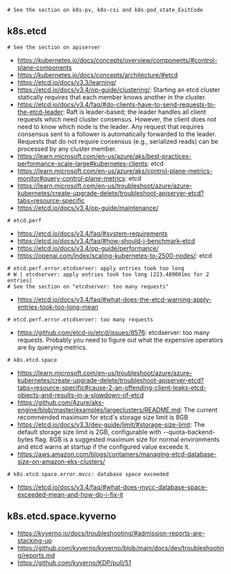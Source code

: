 ```
# See the section on k8s-pv, k8s-csi and k8s-pod_state_ExitCode
```

## k8s.etcd

```
# See the section on apiserver
```

- https://kubernetes.io/docs/concepts/overview/components/#control-plane-components
- https://kubernetes.io/docs/concepts/architecture/#etcd
- https://etcd.io/docs/v3.3/learning/
- https://etcd.io/docs/v3.4/op-guide/clustering/: Starting an etcd cluster statically requires that each member knows another in the cluster.
- https://etcd.io/docs/v3.4/faq/#do-clients-have-to-send-requests-to-the-etcd-leader: Raft is leader-based; the leader handles all client requests which need cluster consensus. However, the client does not need to know which node is the leader. Any request that requires consensus sent to a follower is automatically forwarded to the leader. Requests that do not require consensus (e.g., serialized reads) can be processed by any cluster member.
- https://learn.microsoft.com/en-us/azure/aks/best-practices-performance-scale-large#kubernetes-clients: etcd
- https://learn.microsoft.com/en-us/azure/aks/control-plane-metrics-monitor#query-control-plane-metrics: etcd
- https://learn.microsoft.com/en-us/troubleshoot/azure/azure-kubernetes/create-upgrade-delete/troubleshoot-apiserver-etcd?tabs=resource-specific
- https://etcd.io/docs/v3.4/op-guide/maintenance/

```
# etcd.perf
```

- https://etcd.io/docs/v3.4/faq/#system-requirements
- https://etcd.io/docs/v3.4/faq/#how-should-i-benchmark-etcd
- https://etcd.io/docs/v3.4/op-guide/performance/
- https://openai.com/index/scaling-kubernetes-to-2500-nodes/: etcd

```
# etcd.perf.error.etcdserver: apply entries took too long
# W | etcdserver: apply entries took too long [223.489001ms for 2 entries]
# See the section on "etcdserver: too many requests"
```

- https://etcd.io/docs/v3.4/faq/#what-does-the-etcd-warning-apply-entries-took-too-long-mean
  
```
# etcd.perf.error.etcdserver: too many requests
```

- https://github.com/etcd-io/etcd/issues/8576: etcdserver: too many requests. Probably you need to figure out what the expensive operators are by querying metrics.
 
```
# k8s.etcd.space
```

- https://learn.microsoft.com/en-us/troubleshoot/azure/azure-kubernetes/create-upgrade-delete/troubleshoot-apiserver-etcd?tabs=resource-specific#cause-2-an-offending-client-leaks-etcd-objects-and-results-in-a-slowdown-of-etcd
- https://github.com/Azure/aks-engine/blob/master/examples/largeclusters/README.md: The current recommended maximum for etcd's storage size limit is 8GB
- https://etcd.io/docs/v3.3/dev-guide/limit/#storage-size-limit: The default storage size limit is 2GB, configurable with --quota-backend-bytes flag. 8GB is a suggested maximum size for normal environments and etcd warns at startup if the configured value exceeds it.
- https://aws.amazon.com/blogs/containers/managing-etcd-database-size-on-amazon-eks-clusters/

```
# k8s.etcd.space.error.mvcc: database space exceeded
```

- https://etcd.io/docs/v3.4/faq/#what-does-mvcc-database-space-exceeded-mean-and-how-do-i-fix-it

## k8s.etcd.space.kyverno

- https://kyverno.io/docs/troubleshooting/#admission-reports-are-stacking-up
- https://github.com/kyverno/kyverno/blob/main/docs/dev/troubleshooting/reports.md
- https://github.com/kyverno/KDP/pull/51
